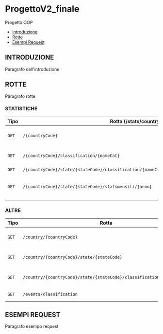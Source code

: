 # ProgettoV2_finale
Progetto OOP

* [Introduzione](#introduzione)
* [Rotte](#rotte)
* [Esempi Request](#esempi_request)


<div id = introduzione />

## INTRODUZIONE
Paragrafo dell'introduzione

<div id = rotte />

## ROTTE
Paragrafo rotte

### STATISTICHE

|**Tipo**| **Rotta** (/stats/country)                                                    | **Descrizione**                   |**Parametri**                                            |
|--------|-----------------------------------------------------------------------|-----------------------------------|---------------------------------------------------------|
|` GET ` | `/{countryCode}`                                                      |Restituisce le statistiche         | `countryCode`,`                                         |
|` GET ` | `/{countryCode}/classification/{nameCat}`                             |Restituisce le statistiche         | `countryCode`,`nameCat`                                 |
|` GET ` | `/{countryCode}/state/{stateCode}/classification/{nameClass}/startdate/{start}/enddate/{end}`|            | `countryCode`,`stateCode`,`nameClass`,`start`,`end`     |
|` GET ` | `/{countryCode}/state/{stateCode}/statsmensili/{anno}`                |Restituisce le statistiche annuali | `countryCode`,`stateCode`,`anno`                        |
  
  
### ALTRE

|**Tipo**| **Rotta**                                                             | **Descrizione**                   |**Parametri**                                            |
|--------|-----------------------------------------------------------------------|-----------------------------------|---------------------------------------------------------|
|` GET ` | `/country/{countryCode}`                                              |Restituisce il numero degli eventi | `countryCode`                                           |
|` GET ` | `/country/{countryCode}/state/{stateCode}`                            |Restituisce il numero degli eventi | `countryCode`,`stateCode`                               |
|` GET ` | `/country/{countryCode}/state/{stateCode}/classification/{nameClass}` |Restituisce il numero degli eventi | `countryCode`,`stateCode`,`nameClass`                   |
|` GET ` | `/events/classification`                                              |Restituisce le classificazioni     |                                                         | 


## ESEMPI REQUEST
Paragrafo esempo request
